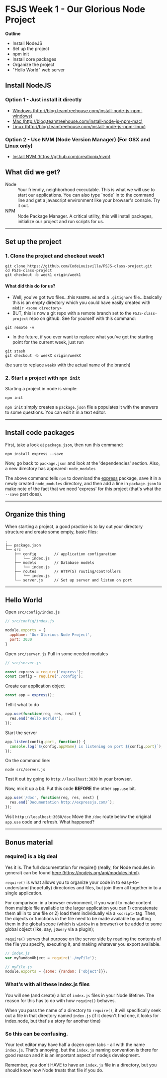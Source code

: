 # FSJS Week 1 - Our Glorious Node Project

**Outline**

* Install NodeJS
* Set up the project
* npm init
* Install core packages
* Organize the project
* "Hello World" web server

## Install NodeJS

### Option 1 - Just install it directly

- [Windows (http://blog.teamtreehouse.com/install-node-js-npm-windows)](http://blog.teamtreehouse.com/install-node-js-npm-windows)
- [Mac (http://blog.teamtreehouse.com/install-node-js-npm-mac)](http://blog.teamtreehouse.com/install-node-js-npm-mac)
- [Linux (http://blog.teamtreehouse.com/install-node-js-npm-linux)](http://blog.teamtreehouse.com/install-node-js-npm-linux)

### Option 2 - Use NVM (Node Version Manager) (For OSX and Linux only)

- [Install NVM (https://github.com/creationix/nvm)](https://github.com/creationix/nvm)

## What did we get?

<dl>
  <dt>Node</dt>
  <dd>Your friendly, neighborhood executable.  This is what we will use to start our applications. You can also type `node` in to the command line and get a javascript environment like your browser's console.  Try it out.</dd>
  <dt>NPM</dt>
  <dd>Node Package Manager. A critical utility, this will install packages, initialize our project and run scripts for us.</dd>
</dl>

---

## Set up the project
### 1. Clone the project and checkout week1
```
git clone https://github.com/CodeLouisville/FSJS-class-project.git
cd FSJS-class-project
git checkout -b week1 origin/week1
```

#### What did this do for us?

* Well, you've got two files...this `README.md` and a `.gitignore` file...basically this is an empty directory which you could have easily created with `mkdir <some directory>`
* BUT, this is now a git repo with a remote branch set to the `FSJS-class-project` repo on github.  See for yourself with this command:
```
git remote -v
```
* In the future, if you ever want to replace what you've got the starting point for the current week, just run
```
git stash
git checkout -b weekX origin/weekX
```
(be sure to replace `weekX` with the actual name of the branch)

### 2. Start a project with `npm init`

Starting a project in node is simple:
```
npm init
```

`npm init` simply creates a `package.json` file a populates it with the answers to some questions.  You can edit it in a text editor.

---

## Install code packages

First, take a look at `package.json`, then run this command:
```
npm install express --save
```

Now, go back to `package.json` and look at the 'dependencies' section.
Also, a new directory has appeared: `node_modules`

The above command tells `npm` to download the [express](https://expressjs.com/) package, save it in a newly created `node_modules` directory, and then add a line in `package.json` to make note of the fact that we need 'express' for this project (that's what the `--save` part does).

---

## Organize this thing

When starting a project, a good practice is to lay out your directory structure and create some empty, basic files:
```
.
├── package.json
└── src
    ├── config        // application configuration
    │   └── index.js
    ├── models        // Database models
    │   └── index.js
    ├── routes        // HTTP(S) routing/controllers
    │   └── index.js
    └── server.js     // Set up server and listen on port
```

---

## Hello World

Open `src/config/index.js`
```javascript
// src/config/index.js

module.exports = {
  appName: 'Our Glorious Node Project',
  port: 3030
}
```

Open `src/server.js`
Pull in some needed modules
```javascript
// src/server.js

const express = require('express');
const config = require('./config');
```

Create our application object
```javascript
const app = express();
```

Tell it what to do
```javascript
app.use(function(req, res, next) {
  res.end("Hello World!");
});
```

Start the server
```javascript
app.listen(config.port, function() {
  console.log(`${config.appName} is listening on port ${config.port}`);
});
```

On the command line:
```
node src/server.js
```


Test it out by going to `http://localhost:3030` in your browser.

Now, mix it up a bit.  Put this code **BEFORE** the other `app.use` bit.
```javascript
app.use('/doc', function(req, res, next) {
  res.end(`Documentation http://expressjs.com/`);
});
```

Visit `http://localhost:3030/doc`
Move the `/doc` route below the original `app.use` code and refresh.  What happened?

---

## Bonus material

### require() is a big deal
Yes it is.  The full documentation for require() (really, for Node modules in general) can be found [here (https://nodejs.org/api/modules.html)](https://nodejs.org/api/modules.html).

`require()` is what allows you to organize your code in to easy-to-understand (hopefully) directories and files, but join them all together in to a single application.

For comparison: in a browser environment, if you want to make content from multiple file available to the larger application you can 1) concatenate them all in to one file or 2) load them individually via a `<script>` tag.  Then, the objects or functions in the file need to be made available by putting them in the global scope (which is `window` in a browser) or be added to some global object (like, say, `jQuery` via a plugin);

`require()` serves that purpose on the server side by reading the contents of the file you specify, executing it, and making whatever you export available.
```javascript
// index.js
var myRandomObject = require('./myFile');

// myFile.js
module.exports = {some: {random: ['object']}};
```

### What's with all these index.js files
You will see (and create) a lot of `index.js` files in your Node lifetime.  The reason for this has to do with how `require()` behaves.

When you pass the name of a directory to `require()`, it will specifically seek out a file in that directory named `index.js` (if it doesn't find one, it looks for index.node, but that's a story for another time)


### So this can be confusing.
Your text editor may have half a dozen open tabs - all with the name `index.js`. That's annoying, but the `index.js` naming convention is there for good reason and it is an important aspect of nodejs development.

Remember, you don't HAVE to have an `index.js` file in a directory, but you should know how Node treats that file if you do.
